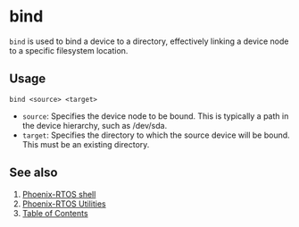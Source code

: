 # bind

`bind` is used to bind a device to a directory, effectively linking a device node to a specific filesystem location.

## Usage

```text
bind <source> <target>
```

- `source`: Specifies the device node to be bound. This is typically a path in the device hierarchy, such as /dev/sda.
- `target`: Specifies the directory to which the source device will be bound. This must be an existing directory.

## See also

1. [Phoenix-RTOS shell](../psh.md)
2. [Phoenix-RTOS Utilities](../README.md)
3. [Table of Contents](../../README.md)
